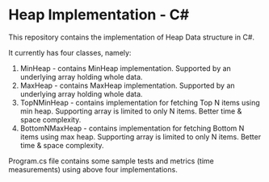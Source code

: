 # Heap Implementation - C#

This repository contains the implementation of Heap Data structure in C#.

It currently has four classes, namely:

1. MinHeap - contains MinHeap implementation. Supported by an underlying array holding whole data.
2. MaxHeap - contains MaxHeap implementation. Supported by an underlying array holding whole data.
3. TopNMinHeap - contains implementation for fetching Top N items using min heap. Supporting array is limited to only N items. Better time & space complexity.
4. BottomNMaxHeap - contains implementation for fetching Bottom N items using max heap. Supporting array is limited to only N items. Better time & space complexity.

Program.cs file contains some sample tests and metrics (time measurements) using above four implementations.
